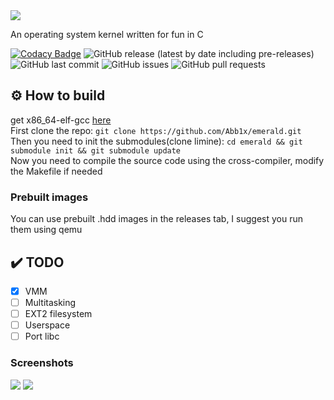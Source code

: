 <img src="https://media.discordapp.net/attachments/711643709753655350/779708791066984489/logo.png" align="center">
<p> An operating system kernel written for fun in C</p>

[![Codacy Badge](https://api.codacy.com/project/badge/Grade/c01428b7b3864d1f86eb1753c6c8deaf)](https://app.codacy.com/gh/Abb1x/emerald?utm_source=github.com&utm_medium=referral&utm_content=Abb1x/emerald&utm_campaign=Badge_Grade)
![GitHub release (latest by date including pre-releases)](https://img.shields.io/github/v/release/Abb1x/emerald?include_prereleases)
![GitHub last commit](https://img.shields.io/github/last-commit/Abb1x/emerald)
![GitHub issues](https://img.shields.io/github/issues-raw/Abb1x/emerald)
![GitHub pull requests](https://img.shields.io/github/issues-pr/Abb1x/emerald)

## ⚙️ How to build
get x86_64-elf-gcc [here](https://wiki.osdev.org/GCC_Cross-Compiler)
<br>
First clone the repo:
`git clone https://github.com/Abb1x/emerald.git`
<br>
Then you need to init the submodules(clone limine):
```cd emerald && git submodule init && git submodule update```
<br>
Now you need to compile the source code using the cross-compiler, modify the Makefile if needed

### Prebuilt images
You can use prebuilt .hdd images in the releases tab, I suggest you run them using qemu
## :heavy_check_mark: TODO

- [x] VMM
- [ ] Multitasking
- [ ] EXT2 filesystem
- [ ] Userspace
- [ ] Port libc 
### Screenshots

<img src="https://cdn.discordapp.com/attachments/745313714747605105/773343861526364171/unknown.png">
<img src="https://media.discordapp.net/attachments/745313714747605105/773344029995040788/unknown.png">
